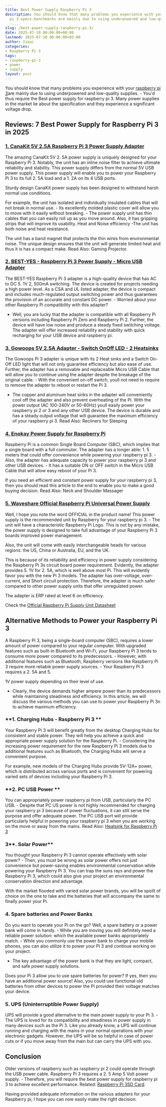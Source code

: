 ```yaml
---
title: Best Power Supply Raspberry Pi 3
description: You should know that many problems you experience with your raspberry
  pi 3-specs-benchmarks are mainly due to using underpowered and low-quality supplies.
  -...
slug: /best-power-supply-raspberry-pi-3/
date: 2025-07-10 00:00:00+00:00
lastmod: 2025-07-10 00:00:00+03:00
author: Isaac
categories:
- Raspberry Pi 3
tags:
- raspberry-pi-3
- power
- supply
layout: post
---
```

You should know that many problems you experience with your [raspberry pi 3](https://www.raspberrypi.org/magpi/[raspberry-pi-3](https://pestpolicy.com/best-heatsink-for-raspberry-pi-3/)-specs-benchmarks/)are mainly due to using underpowered and low-quality supplies. - You'd thus require the Best power supply for raspberry pi 3. Many power supplies in the market lie about the specification and they experience a significant voltage drop.

##  Reviews: 7 Best Power Supply for Raspberry Pi 3 in 2025

###  [1. CanaKit 5V 2.5A Raspberry Pi 3 Power Supply Adapter](https://www.amazon.com/dp/B00MARDJZ4/?tag=p-policy-20)

The amazing CanaKit 5V 2. 5A power supply is uniquely designed for your Raspberry Pi 3. Notably, the unit has an inline noise filter to achieve ultimate reliability and stability. This power supply differs from the normal 5V USB power supply. This power supply will enable you to power your Raspberry Pi 3 to its full 2. 5A load and a 1. 2A on its 4 USB ports.

Sturdy design CanaKit power supply has been designed to withstand harsh normal use conditions.

For example, the unit has isolated and individually insulated cables that will not break in normal use. - Its excellently molded plastic cover will allow you to move with it easily without breaking. - The power supply unit has thin cables that you can easily roll up as you move around. Also, it has gripping strips that will improve its usability. Heat and Noise efficiency -The unit has both noise and heat resistance.

The unit has a band magnet that protects the thin wires from environmental noise. The unique design ensures that the unit will generate limited heat and thus it is has a compact make. Read Also: Gaming Projector.

###  [2. BEST-YES - Raspberry Pi 3 Power Supply - Micro USB Adapter](https://www.amazon.com/dp/B0719SX3GC/?tag=p-policy-20)

The BEST-YES Raspberry Pi 3 adapter is a high-quality device that has AC to DC 5. 1V 2, 500mA switching. The device is created for projects needing a high power level. As a CSA and UL listed adapter, the device is compact and includes much-regulated output switching power and thus guarantees the provision of an accurate and constant DC power. - Worried about your other Raspberry Pi compatibility with this adapter?

- Well, you are lucky that the adapter is compatible with all Raspberry Pi versions including Raspberry Pi Zero and Raspberry Pi 2. Further, the device will have low noise and produce a steady fixed switching voltage. The adapter will offer increased reliability and stability with quick recharging for your USB device and raspberry pi.

###  [3. Gowoops 5V 2.5A Adapter - Switch OnOff LED - 2 Heatsinks](https://www.amazon.com/dp/B01FM0XOH8/?tag=p-policy-20)

The Gowoops Pi 3 adapter is unique with its 2 Heat sinks and a Switch On-Off LED light that will not only guarantee efficiency but also ease of use. Further, the adapter has a removable and replaceable Micro USB Cable that will allow you to continue using the adapter despite the breakage of the original cable. - With the convenient on-off switch, youll not need to require to remove the adapter to reboot or restart the Pi 3.

- The copper and aluminum heat sinks in the adapter will conveniently cool off the adapter and also prevent overheating of the Pi. With the power output (AC 100-240V or 50-60Hz) youll easily power your raspberry pi 2 or 3 and any other USB device. The device is durable and has a steady output voltage that will guarantee the maximum efficiency of your raspberry pi 3. Read Also: Recliners for Sleeping

###  [4. Enokay Power Supply for Raspberry Pi](https://www.amazon.com/dp/B01MZX466R/?tag=p-policy-20)

Raspberry Pi is a common Single Board Computer (SBC), which implies that a single board with a full commuter. The adapter has a longer able: 1. 5 meters that could offer convenience while powering your raspberry pi 3. - Also, the adapter has adequate capacity to power your raspberry pi 3 and other USB devices. - It has a suitable ON or OFF switch in the Micro USB Cable that will allow easy reboot of your Pi 3.

If you need an efficient and constant power supply for your raspberry pi 3, then you should read this article to the end to enable you to make a good buying decision. Read Also: Neck and Shoulder Massager

###  [5. Waveshare Official Raspberry Pi Universal Power Supply](https://www.amazon.com/dp/product/B0817VCRNQ/?t=p-policy-20)

Well, I hope you note the word OFFICIAL in the product name! This power supply is the recommended unit by Raspberry for your raspberry pi 3. - The unit will have a characteristic Raspberry Pi Logo. This is not by any mistake, the power supply is designed to take full advantage of your Raspberry Pi 3 boards improved power management.

Also, the unit will come with easily interchangeable heads for various regions: the US, China or Australia, EU, and the UK.

This is because of its reliability and efficiency in power supply considering the Raspberry Pi 3s circuit board power requirement. Evidently, the adapter provides 5. 1V for 2. 5A, which is well above most Pi. This will evidently favor you with the new Pi 3 models. The adapter has over-voltage, over-current, and Short circuit protection. Therefore, the adapter is much safer compared to other power supply units that offer unregulated power.

The adapter is ERP rated at level 6 on efficiency.

Check the [Official Raspberry Pi Supply Unit Datasheet](https://www.modmypi.com/download/T5875DV.PDF)

##  Alternative Methods to Power your Raspberry Pi 3

A Raspberry Pi 3, being a single-board computer (SBC), requires a lower amount of power compared to your regular computer. With upgraded features such as built-in Bluetooth and Wi-Fi, your Raspberry Pi 3 tends to consume more power compared to its predecessors. - However, with additional features such as Bluetooth, Raspberry versions like Raspberry Pi 3 require more reliable power supply sources. - Your Raspberry Pi 3 requires a 2. 5A and 5.

1V power supply depending on their level of use.

- Clearly, the device demands higher ampere power than its predecessors while maintaining steadiness and efficiency. In this article, we will discuss the various methods you can use to power your Raspberry Pi 3n to achieve maximum efficiency.

###  **1. Charging Hubs - Raspberry Pi 3 **

Your Raspberry Pi 3 will benefit greatly from the desktop Charging Hubs for consistent and stable power. They will help you achieve a quick and appropriate power supply solution for the Raspberry Pi. - Considering the increasing power requirement for the new Raspberry Pi 3 models due to additional features such as Bluetooth, the Charging Hubs will serve a convenient purpose.

For example, new models of the Charging Hubs provide 5V-12A+ power, which is distributed across various ports and is convenient for powering varied sets of devices including your Raspberry Pi 3.

###  **2. PC USB Power **

You can appropriately power raspberry pi from USB, particularly the PC USB. - Despite that PC US power is not highly recommended for charging your raspberry pi 3 because of power fluctuations, it can still serve the purpose and offer adequate power. The PC USB port will provide particularly helpful in powering your raspberry pi 3 when you are working on the move or away from the mains. Read Also: [Heatsink for Raspberry Pi 3](https://pestpolicy.com/best-heatsink-for-raspberry-pi-3/)

###  **3****. Solar Power**

You thought your Raspberry Pi 3 cannot operate effectively with solar power? - Then, you must be wrong as solar power offers not just convenience but power-saving enables environmental conservation while powering your Raspberry Pi 3. You can trap the suns rays and power the Raspberry Pi 3, which could also give your project an environmental conservation direction and advantage.

With the market flooded with varied solar power brands, you will be spoilt of choice on the one to take and the batteries that will accompany the same to finally power your Pi.

###  **4. Spare batteries and Power Banks**

Do you want to operate your Pi on the go? Well, a spare battery or a power bank will come in handy. - While you are moving you will definitely need a reliable power solution: which the available power banks appropriately match. - While you commonly use the power bank to charge your mobile phones, you can also utilize it to power your Pi 3 and continue working on your project.

- The key advantage of the power bank is that they are light, compact, and safe power supply solutions.

Does your Pi 3 allow you to use spare batteries for power? If yes, then you have an additional power source! Also, you could use functional old batteries from other devices to power the Pi provided their voltage matches your device.

###  **5. UPS (Uninterruptible Power Supply)**

UPS will provide a good alternative to the main power supply to your Pi 3. - The UPS is loved for its compatibility and steadiness in power supply in many devices such as the Pi 3. Like you already know, a UPS will continue running and charging with the mains in your normal operations with your electronic gadgets. However, the UPS will be so helpful in case of power cuts or if you move away from the main but can carry the UPS with you.

##  Conclusion

Older versions of raspberry such as raspberry pi 2 could operate through the USB power cable. Raspberry Pi 3 requires a 2. 5 Amp 5 Volt power supply. - Therefore, you will require the best power supply for raspberry pi 3 to achieve excellent performance. Related: [Raspberry Pi 3SD Card](https://pestpolicy.com/best-sd-card-for-raspberry-pi-3/).

Having provided adequate information on the various adapters for your Raspberry pi, I hope you can now easily make the right decision.
